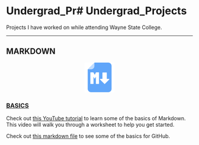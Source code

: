 # Undergrad_Pr# Undergrad_Projects
 Projects I have worked on while attending Wayne State College.

---

## MARKDOWN

<div align="center" name="markdown">
    <img alt="Markdown" width="80" src="./img/markdown.png" />
</div>

### <a name="markdown-basics"><ins>BASICS</ins></a>

Check out [this YouTube tutorial](https://youtu.be/pTCROLZLhDM) to learn some of the basics of Markdown. This video will walk you through a worksheet to help you get started.

Check out [this markdown file](Markdown-Worksheet.md) to see some of the basics for GitHub.
